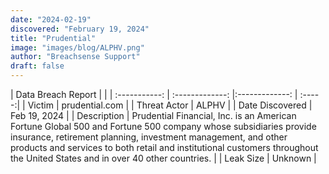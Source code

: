 ```yaml
---
date: "2024-02-19"
discovered: "February 19, 2024"
title: "Prudential"
image: "images/blog/ALPHV.png"
author: "Breachsense Support"
draft: false
---
```


| Data Breach Report           |              | 
| :-----------: | :-------------:     |:-------------:    | :-----:|
| Victim      | prudential.com      | 
| Threat Actor      | ALPHV      | 
| Date Discovered      | Feb 19, 2024      | 
| Description      | Prudential Financial, Inc. is an American Fortune Global 500 and Fortune 500 company whose subsidiaries provide insurance, retirement planning, investment management, and other products and services to both retail and institutional customers throughout the United States and in over 40 other countries.      | 
| Leak Size      | Unknown      | 

